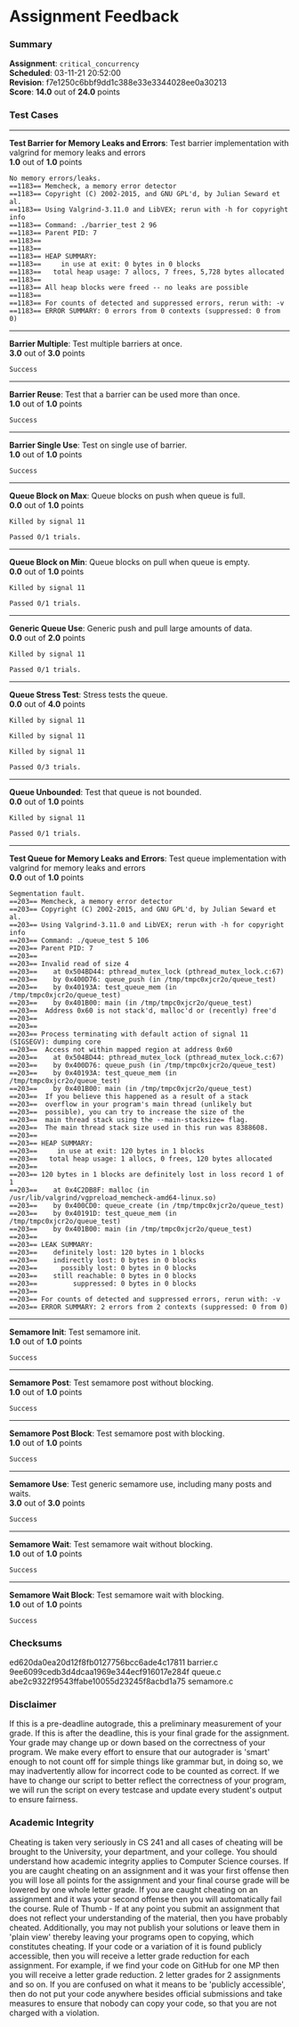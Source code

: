 # Assignment Feedback

### Summary

**Assignment**: `critical_concurrency`  
**Scheduled**: 03-11-21 20:52:00  
**Revision**: f7e1250c6bbf9dd1c388e33e3344028ee0a30213  
**Score**: **14.0** out of **24.0** points

### Test Cases
---

**Test Barrier for Memory Leaks and Errors**: Test barrier implementation with valgrind for memory leaks and errors  
**1.0** out of **1.0** points
```
No memory errors/leaks.
==1183== Memcheck, a memory error detector
==1183== Copyright (C) 2002-2015, and GNU GPL'd, by Julian Seward et al.
==1183== Using Valgrind-3.11.0 and LibVEX; rerun with -h for copyright info
==1183== Command: ./barrier_test 2 96
==1183== Parent PID: 7
==1183== 
==1183== 
==1183== HEAP SUMMARY:
==1183==     in use at exit: 0 bytes in 0 blocks
==1183==   total heap usage: 7 allocs, 7 frees, 5,728 bytes allocated
==1183== 
==1183== All heap blocks were freed -- no leaks are possible
==1183== 
==1183== For counts of detected and suppressed errors, rerun with: -v
==1183== ERROR SUMMARY: 0 errors from 0 contexts (suppressed: 0 from 0)
```
---

**Barrier Multiple**: Test multiple barriers at once.  
**3.0** out of **3.0** points
```
Success
```
---

**Barrier Reuse**: Test that a barrier can be used more than once.  
**1.0** out of **1.0** points
```
Success
```
---

**Barrier Single Use**: Test on single use of barrier.  
**1.0** out of **1.0** points
```
Success
```
---

**Queue Block on Max**: Queue blocks on push when queue is full.  
**0.0** out of **1.0** points
```
Killed by signal 11

Passed 0/1 trials.
```
---

**Queue Block on Min**: Queue blocks on pull when queue is empty.  
**0.0** out of **1.0** points
```
Killed by signal 11

Passed 0/1 trials.
```
---

**Generic Queue Use**: Generic push and pull large amounts of data.  
**0.0** out of **2.0** points
```
Killed by signal 11

Passed 0/1 trials.
```
---

**Queue Stress Test**: Stress tests the queue.  
**0.0** out of **4.0** points
```
Killed by signal 11

Killed by signal 11

Killed by signal 11

Passed 0/3 trials.
```
---

**Queue Unbounded**: Test that queue is not bounded.  
**0.0** out of **1.0** points
```
Killed by signal 11

Passed 0/1 trials.
```
---

**Test Queue for Memory Leaks and Errors**: Test queue implementation with valgrind for memory leaks and errors  
**0.0** out of **1.0** points
```
Segmentation fault.
==203== Memcheck, a memory error detector
==203== Copyright (C) 2002-2015, and GNU GPL'd, by Julian Seward et al.
==203== Using Valgrind-3.11.0 and LibVEX; rerun with -h for copyright info
==203== Command: ./queue_test 5 106
==203== Parent PID: 7
==203== 
==203== Invalid read of size 4
==203==    at 0x504BD44: pthread_mutex_lock (pthread_mutex_lock.c:67)
==203==    by 0x400D76: queue_push (in /tmp/tmpc0xjcr2o/queue_test)
==203==    by 0x40193A: test_queue_mem (in /tmp/tmpc0xjcr2o/queue_test)
==203==    by 0x401B00: main (in /tmp/tmpc0xjcr2o/queue_test)
==203==  Address 0x60 is not stack'd, malloc'd or (recently) free'd
==203== 
==203== 
==203== Process terminating with default action of signal 11 (SIGSEGV): dumping core
==203==  Access not within mapped region at address 0x60
==203==    at 0x504BD44: pthread_mutex_lock (pthread_mutex_lock.c:67)
==203==    by 0x400D76: queue_push (in /tmp/tmpc0xjcr2o/queue_test)
==203==    by 0x40193A: test_queue_mem (in /tmp/tmpc0xjcr2o/queue_test)
==203==    by 0x401B00: main (in /tmp/tmpc0xjcr2o/queue_test)
==203==  If you believe this happened as a result of a stack
==203==  overflow in your program's main thread (unlikely but
==203==  possible), you can try to increase the size of the
==203==  main thread stack using the --main-stacksize= flag.
==203==  The main thread stack size used in this run was 8388608.
==203== 
==203== HEAP SUMMARY:
==203==     in use at exit: 120 bytes in 1 blocks
==203==   total heap usage: 1 allocs, 0 frees, 120 bytes allocated
==203== 
==203== 120 bytes in 1 blocks are definitely lost in loss record 1 of 1
==203==    at 0x4C2DB8F: malloc (in /usr/lib/valgrind/vgpreload_memcheck-amd64-linux.so)
==203==    by 0x400CD0: queue_create (in /tmp/tmpc0xjcr2o/queue_test)
==203==    by 0x40191D: test_queue_mem (in /tmp/tmpc0xjcr2o/queue_test)
==203==    by 0x401B00: main (in /tmp/tmpc0xjcr2o/queue_test)
==203== 
==203== LEAK SUMMARY:
==203==    definitely lost: 120 bytes in 1 blocks
==203==    indirectly lost: 0 bytes in 0 blocks
==203==      possibly lost: 0 bytes in 0 blocks
==203==    still reachable: 0 bytes in 0 blocks
==203==         suppressed: 0 bytes in 0 blocks
==203== 
==203== For counts of detected and suppressed errors, rerun with: -v
==203== ERROR SUMMARY: 2 errors from 2 contexts (suppressed: 0 from 0)
```
---

**Semamore Init**: Test semamore init.  
**1.0** out of **1.0** points
```
Success
```
---

**Semamore Post**: Test semamore post without blocking.  
**1.0** out of **1.0** points
```
Success
```
---

**Semamore Post Block**: Test semamore post with blocking.  
**1.0** out of **1.0** points
```
Success
```
---

**Semamore Use**: Test generic semamore use, including many posts and waits.  
**3.0** out of **3.0** points
```
Success
```
---

**Semamore Wait**: Test semamore wait without blocking.  
**1.0** out of **1.0** points
```
Success
```
---

**Semamore Wait Block**: Test semamore wait with blocking.  
**1.0** out of **1.0** points
```
Success
```
### Checksums

ed620da0ea20d12f8fb0127756bcc6ade4c17811 barrier.c  
9ee6099cedb3d4dcaa1969e344ecf916017e284f queue.c  
abe2c9322f9543ffabe10055d23245f8acbd1a75 semamore.c


### Disclaimer
If this is a pre-deadline autograde, this a preliminary measurement of your grade.
If this is after the deadline, this is your final grade for the assignment.
Your grade may change up or down based on the correctness of your program.
We make every effort to ensure that our autograder is 'smart' enough to not count off
for simple things like grammar but, in doing so, we may inadvertently allow for
incorrect code to be counted as correct.
If we have to change our script to better reflect the correctness of your program,
we will run the script on every testcase and update every student's output to ensure fairness.



### Academic Integrity
Cheating is taken very seriously in CS 241 and all cases of cheating will be brought to the University, your department, and your college.
You should understand how academic integrity applies to Computer Science courses.
If you are caught cheating on an assignment and it was your first offense then you will lose all points for the assignment and your final course
grade will be lowered by one whole letter grade. If you are caught cheating on an assignment and it was your second offense then you will automatically fail the course.
Rule of Thumb - If at any point you submit an assignment that does not reflect your understanding of the material, then you have probably cheated.
Additionally, you may not publish your solutions or leave them in 'plain view' thereby leaving your programs open to copying, which constitutes cheating.
If your code or a variation of it is found publicly accessible, then you will receive a letter grade reduction for each assignment.
For example, if we find your code on GitHub for one MP then you will receive a letter grade reduction. 2 letter grades for 2 assignments and so on.
If you are confused on what it means to be 'publicly accessible', then do not put your code anywhere besides official submissions and take measures
to ensure that nobody can copy your code, so that you are not charged with a violation.


